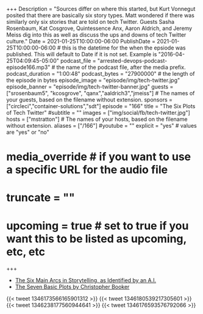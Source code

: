 +++
Description = "Sources differ on where this started, but Kurt Vonnegut posited that there are basically six story types. Matt wondered if there was similarly only six stories that are told on tech Twitter. Guests Sasha Rosenbaum, Kat Cosgrove, Quintessence Anx, Aaron Aldrich, and Jeremy Meiss dig into this as well as discuss the ups and downs of tech Twitter culture."
Date = 2021-01-25T10:00:00-06:00
PublishDate = 2021-01-25T10:00:00-06:00 # this is the datetime for the when the epsiode was published. This will default to Date if it is not set. Example is "2016-04-25T04:09:45-05:00"
podcast_file = "arrested-devops-podcast-episode166.mp3" # the name of the podcast file, after the media prefix.
podcast_duration = "1:00:48"
podcast_bytes = "27900000" # the length of the episode in bytes
episode_image = "episode/img/tech-twitter.jpg"
episode_banner = "episode/img/tech-twitter-banner.jpg"
guests = ["srosenbaum5", "kcosgrove", "qanx","aaldrich3","jmeiss"] # The names of your guests, based on the filename without extension.
sponsors = ["circleci","container-solutions","sdt"]
episode = "166"
title = "The Six Plots of Tech Twitter"
#subtitle = ""
images = ["img/social/fb/tech-twitter.jpg"]
hosts = ["mstratton"] # The names of your hosts, based on the filename without extension.
aliases = ["/166"]
#youtube = ""
explicit = "yes" # values are "yes" or "no"
# media_override # if you want to use a specific URL for the audio file
# truncate = ""
# upcoming = true # set to true if you want this to be listed as upcoming, etc, etc
+++
- [The Six Main Arcs in Storytelling, as Identified by an A.I.](https://www.theatlantic.com/technology/archive/2016/07/the-six-main-arcs-in-storytelling-identified-by-a-computer/490733/)
- [The Seven Basic Plots by Christopher Booker](https://www.theguardian.com/books/2004/nov/21/fiction.features)

{{< tweet 1346173566165901312 >}}
{{< tweet 1346180539217305601 >}}
{{< tweet 1346238177560944641 >}}
{{< tweet 1346176593576792066 >}}

